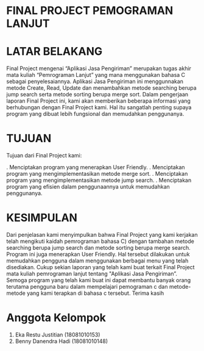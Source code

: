 # FINAL PROJECT PEMOGRAMAN LANJUT

# LATAR BELAKANG
Final Project mengenai “Aplikasi Jasa Pengiriman” merupakan tugas akhir mata kuliah “Pemrograman Lanjut” yang mana menggunakan bahasa C sebagai penyelesaiannya. Aplikasi Jasa Pengiriman ini menggunnakan metode Create, Read, Update dan menambahkan metode searching berupa jump search serta metode sorting berupa merge sort. Dalam pengerjaan laporan Final Project ini, kami akan memberikan beberapa informasi yang berhubungan dengan Final Project kami. Hal itu sangatlah penting supaya program yang dibuat lebih fungsional dan memudahkan penggunanya.

# TUJUAN
Tujuan dari Final Project kami:

. Menciptakan program yang menerapkan User Friendly.
. Menciptakan program yang mengimplementasikan metode merge sort.
. Menciptakan program yang mengimplementasikan metode jump search.
. Menciptakan program yang efisien dalam penggunaannya untuk memudahkan penggunanya.

# KESIMPULAN
Dari penjelasan kami menyimpulkan bahwa Final Project yang kami kerjakan telah mengikuti kaidah pemrograman bahasa C) dengan tambahan metode searching berupa jump search dan metode sorting berupa merge search. Program ini juga menerapkan User Friendly. Hal tersebut dilakukan untuk memudahkan pengguna dalam menggunakan berbagai menu yang telah disediakan. Cukup sekian laporan yang telah kami buat terkait Final Project mata kuliah pemrograman lanjut tentang "Aplikasi Jasa Pengiriman”. Semoga program yang telah kami buat ini dapat membantu banyak orang terutama pengguna baru dalam mempelajari pemograman c dan metode-metode yang kami terapkan di bahasa c tersebut.
Terima kasih

# Anggota Kelompok
1. Eka Restu Justitian (18081010153)
2. Benny Danendra Hadi (18081010148)

